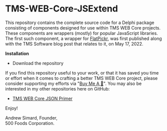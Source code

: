 # TMS-WEB-Core-JSExtend

This repository contains the complete source code for a Delphi package consisting of components designed for use within TMS WEB Core projects.  These components are wrappers (mostly) for popular JavaScript libraries. The first such component, a wrapper for [FlatPickr](https://flatpickr.js.org/), was first published along with the TMS Software blog post that relates to it, on May 17, 2022.

**Installation**
- Download the repository


If you find this repository useful to your work, or that it has saved you time or effort when it comes to crafting a better TMS WEB Core project, please consider supporting my efforts via "[Buy Me A :pizza:](https://www.buymeacoffee.com/andrewsimard500)". You may also be interested in my other repositories here on GitHub:
- [TMS WEB Core JSON Primer](https://github.com/500Foods/TMS-WEB-Core-JSON-Primer)

Enjoy!

Andrew Simard, Founder,  
500 Foods Corporation.
